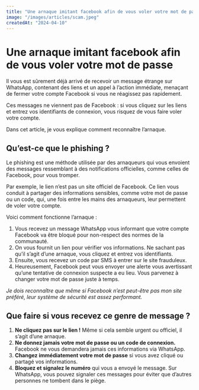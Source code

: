 ```yaml
---
title: "Une arnaque imitant facebook afin de vous voler votre mot de passe"
image: "/images/articles/scam.jpeg"
createdAt: "2024-04-10"
---
```


# Une arnaque imitant facebook afin de vous voler votre mot de passe

Il vous est sûrement déjà arrivé de recevoir un message étrange sur WhatsApp, contenant des liens et un appel à l’action immédiate, menaçant de fermer votre compte Facebook si vous ne réagissez pas rapidement.

Ces messages ne viennent pas de Facebook : si vous cliquez sur les liens et entrez vos identifiants de connexion, vous risquez de vous faire voler votre compte.

Dans cet article, je vous explique comment reconnaître l’arnaque.

## Qu’est-ce que le phishing ?

Le phishing est une méthode utilisée par des arnaqueurs qui vous envoient des messages ressemblant à des notifications officielles, comme celles de Facebook, pour vous tromper.

Par exemple, le lien n’est pas un site officiel de Facebook. Ce lien vous conduit à partager des informations sensibles, comme votre mot de passe ou un code, qui, une fois entre les mains des arnaqueurs, leur permettent de voler votre compte.

Voici comment fonctionne l’arnaque :

1.  Vous recevez un message WhatsApp vous informant que votre compte Facebook va être bloqué pour non-respect des normes de la communauté.
2.  On vous fournit un lien pour vérifier vos informations. Ne sachant pas qu’il s’agit d’une arnaque, vous cliquez et entrez vos identifiants.
3.  Ensuite, vous recevez un code par SMS à entrer sur le site frauduleux.
4.  Heureusement, Facebook peut vous envoyer une alerte vous avertissant qu’une tentative de connexion suspecte a eu lieu. Vous parvenez à changer votre mot de passe juste à temps.

_Je dois reconnaître que même si Facebook n’est peut-être pas mon site préféré, leur système de sécurité est assez performant._

## Que faire si vous recevez ce genre de message ?

1.  **Ne cliquez pas sur le lien !** Même si cela semble urgent ou officiel, il s’agit d’une arnaque.
2.  **Ne donnez jamais votre mot de passe ou un code de connexion.** Facebook ne vous demandera jamais ces informations via WhatsApp.
3.  **Changez immédiatement votre mot de passe** si vous avez cliqué ou partagé vos informations.
4.  **Bloquez et signalez le numéro** qui vous a envoyé le message. Sur WhatsApp, vous pouvez signaler ces messages pour éviter que d’autres personnes ne tombent dans le piège.
